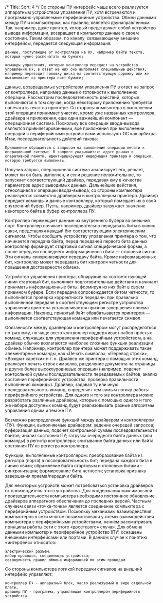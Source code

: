 ﻿/*
Title: 
Sort: 4
*/
Со стороны ПУ интерфейс чаще всего реализуется аппаратным устройством управления ПУ, хотя встречаются и программно-управляемые периферийные устройства.
Обмен данными между ПУ и компьютером, как правило, является двунаправленным. Так, например, даже принтер, который представляет собой устройство вывода информации, возвращает в компьютер данные о своем состоянии. Таким образом, по каналу, связывающему внешние интерфейсы, передается следующая информация:

	данные, поступающие от контроллера на ПУ, например байты текста, который нужно распечатать на бумаге;
	
	команды управления, которые контроллер передает на устройство управления ПУ; в ответ на них оно выполняет специальные действия, например переводит головку диска на соответствующую дорожку или же выталкивает из принтера лист бумаги;
	
данные, возвращаемые устройством управления ПУ в ответ на запрос от контроллера, например данные о готовности к выполнению операции.
Рассмотрим последовательность действий, которые выполняются в том случае, когда некоторому приложению требуется напечатать текст на принтере. Со стороны компьютера в выполнении этой операции принимает участие, кроме уже названных контроллера, драйвера и приложения, еще один важнейший компонент — операционная система. Поскольку все операции ввода-вывода являются привилегированными, все приложения при выполнении операций с периферийными устройствами используют ОС как арбитра. Итак, последовательность действий такова:

	Приложение обращается с запросом на выполнение операции печати к операционной системе. В запросе указываются: адрес данных в оперативной памяти, идентифицирующая информация принтера и операция, которую требуется выполнить.
	
Получив запрос, операционная система анализирует его, решает, может ли он быть выполнен, и если решение положительное, то запускает соответствующий драйвер, передавая ему в качестве параметров адрес выводимых данных. Дальнейшие действия, относящиеся к операции ввода-вывода, со стороны компьютера реализуются совместно драйвером и контроллером принтера.
Драйвер передает команды и данные контроллеру, который помещает их в свой внутренний буфер. Пусть, например, драйвер загружает значение некоторого байта в буфер контроллера ПУ.

Контроллер перемещает данные из внутреннего буфера во внешний порт.
Контроллер начинает последовательно передавать биты в линию связи, представляя каждый бит соответствующим электрическим сигналом. Чтобы сообщить устройству управления принтера о том, что начинается передача байта, перед передачей первого бита данных контроллер формирует стартовый сигнал специфической формы, а после передачи последнего информационного бита — стоповый сигнал. Эти сигналы синхронизируют передачу байта. Кроме информационных бит, контроллер может передавать бит контроля четности для повышения достоверности обмена.

Устройство управления принтера, обнаружив на соответствующей линии стартовый бит, выполняет подготовительные действия и начинает принимать информационные биты, формируя из них байт в своем приемном буфере. Если передача сопровождается битом четности, то выполняется проверка корректности передачи: при правильно выполненной передаче в соответствующем регистре устройства управления принтера устанавливается признак завершения приема информации. Наконец, принятый байт обрабатывается принтером — выполняется соответствующая команда или печатается символ.

Обязанности между драйвером и контроллером могут распределяться по-разному, но чаще всего контроллер поддерживает набор простых команд, служащих для управления периферийным устройством, а на драйвер обычно возлагаются наиболее сложные функции реализации обмена. Например, контроллер принтера может поддерживать такие элементарные команды, как «Печать символа», «Перевод строки», «Возврат каретки» и т. п.
Драйвер же принтера с помощью этих команд реализует печать строк символов, разделение документа на страницы и другие более высокоуровневые операции (например, подсчет контрольной суммы последовательности передаваемых байтов, анализ состояния периферийного устройства, проверка правильности выполнения команды). Драйвер, задавая ту или иную последовательность команд, определяет тем самым логику работы периферийного устройства. Для одного и того же контроллера можно разработать различные драйверы, которые с помощью одного и того же набора доступных команд будут реализовывать разные алгоритмы управления одним и тем же ПУ.

Возможно распределение функций между драйвером и контроллером (ПУ).
Функции, выполняемые драйвером:
	ведение очередей запросов;
	буферизация данных;
	подсчет контрольной суммы последовательности байтов;
	анализ состояния ПУ;
	загрузка очередного байта данных (или команды) в регистр контроллера;
	считывание байта данных или байта состояния ПУ из регистра контроллера.

Функции, выполняемые контроллером:
	преобразование байта из регистра (порта) в последовательность бит;
	передача каждого бита в линию связи;
	обрамление байта стартовым и стоповым битами – синхронизация;
	формирование бита четности;
	установка признака завершения приема/передачи байта.

Для некоторых устройств может потребоваться установка драйверов от производителя этого устройства. Для поддержания максимальной производительности компьютера необходимо постоянное обновление драйверов аппаратного обеспечения до последних версий.
Частным случаем связи «точка-точка» является соединение компьютера с периферийным устройством. Поскольку механизмы взаимодействия компьютеров в сети многое позаимствовали у схемы взаимодействия компьютера с периферийными устройствами, начнем рассматривать принципы работы сети с этого «досетевого» случая.
Для обмена данными компьютер и периферийное устройство (ПУ) оснащены внешними интерфейсами или портами. В данном случае к понятию «интерфейс» относятся:
	
	электрический разъем;
	набор проводов, соединяющих устройства;
	совокупность правил обмена информацией по этим проводам.

Со стороны компьютера логикой передачи сигналов на внешний интерфейс управляют:

	контроллер ПУ - аппаратный блок, часто реализуемый в виде отдельной платы;
	драйвер ПУ - программа, управляющая контроллером периферийного устройства.
